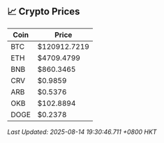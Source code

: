 ## 📈 Crypto Prices

| Coin | Price |
| ---- | ----- |
| BTC | $120912.7219 |
| ETH | $4709.4799 |
| BNB | $860.3465 |
| CRV | $0.9859 |
| ARB | $0.5376 |
| OKB | $102.8894 |
| DOGE | $0.2378 |

_Last Updated: 2025-08-14 19:30:46.711 +0800 HKT_